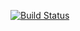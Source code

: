 [![Build Status](https://api.travis-ci.org/Montana2313/TravisCIYorumlaAppNodeJs.svg)](https://travis-ci.org/github/Montana2313/TravisCIYorumlaAppNodeJs)